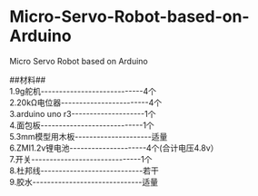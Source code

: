 # Micro-Servo-Robot-based-on-Arduino
Micro Servo Robot based on Arduino

##材料##   
1.9g舵机----------------------------4个    
2.20kΩ电位器------------------------4个      
3.arduino uno r3--------------------1个          
4.面包板----------------------------1个             
5.3mm模型用木板---------------------适量             
6.ZMI1.2v锂电池---------------------4个(合计电压4.8v）           
7.开关------------------------------1个          
8.杜邦线----------------------------若干       
9.胶水------------------------------适量       
